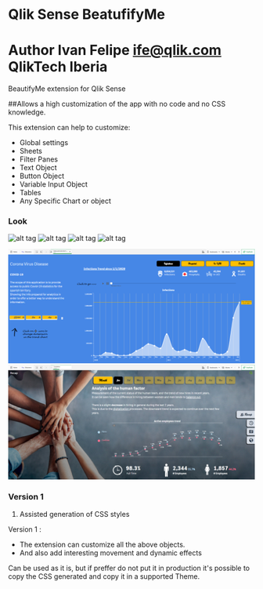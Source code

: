 # Qlik Sense BeatufifyMe
# Author Ivan Felipe ife@qlik.com QlikTech Iberia
BeautifyMe extension for Qlik Sense

##Allows a high customization of the app with no code and no CSS knowledge.

This extension can help to customize:
- Global settings
- Sheets
- Filter Panes
- Text Object
- Button Object
- Variable Input Object
- Tables
- Any Specific Chart or object


### Look
![alt tag](https://github.com/iviasensio/BeautifyMe/blob/main/BeautifyMe1.png)
![alt tag](https://github.com/iviasensio/BeautifyMe/blob/master/BeautifyMe1.png)
![alt tag]('https://github.com/iviasensio/BeautifyMe/blob/main/BeautifyMe1.png')
![alt tag]('https://github.com/iviasensio/BeautifyMe/blob/master/BeautifyMe1.png')

![alt tag](https://github.com/iviasensio/Guides/blob/master/BeautifyMe/BeautifyMe2.png)
![alt tag](https://github.com/iviasensio/Guides/blob/master/BeautifyMe/BeautifyMe3.png)

### Version 1

1. Assisted generation of CSS styles

Version 1 :
- The extension can customize all the above objects.
- And also add interesting movement and dynamic effects

Can be used as it is, but if preffer do not put it in production it's possible to copy the CSS generated and copy it in a supported Theme.

